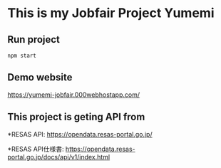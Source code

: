 # This is my Jobfair Project Yumemi

## Run project
`npm start`
## Demo website 
https://yumemi-jobfair.000webhostapp.com/
## This project is geting API from 
*RESAS API: https://opendata.resas-portal.go.jp/

*RESAS API仕様書: https://opendata.resas-portal.go.jp/docs/api/v1/index.html
